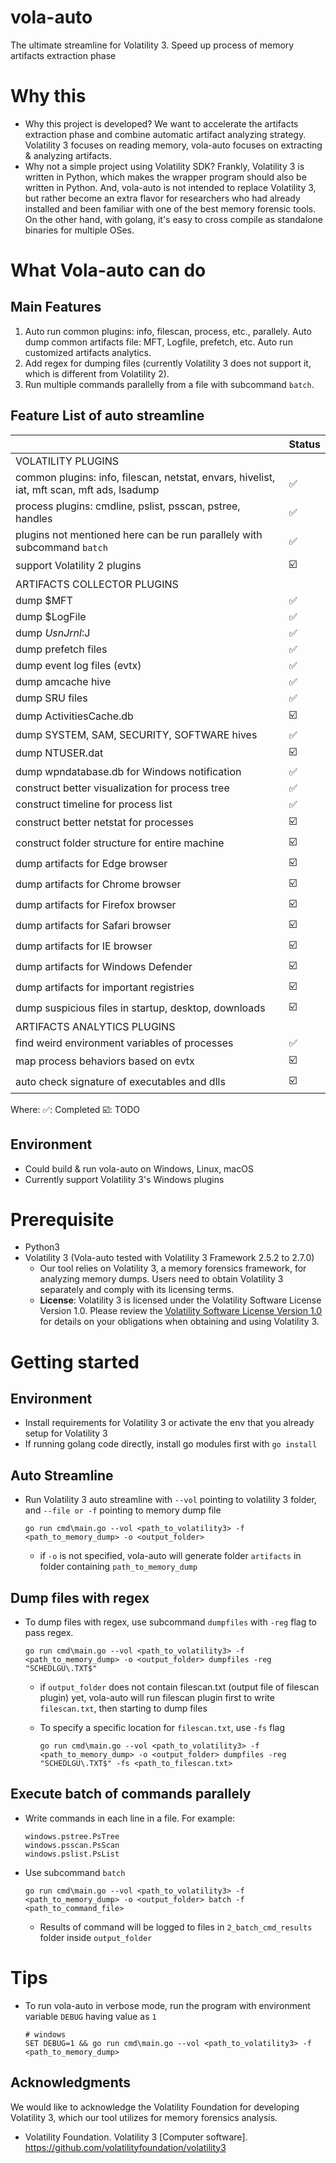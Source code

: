 # vola-auto
The ultimate streamline for Volatility 3. Speed up process of memory artifacts extraction phase

# Why this
- Why this project is developed? We want to accelerate the artifacts extraction phase and combine automatic artifact analyzing strategy. Volatility 3 focuses on reading memory, vola-auto focuses on extracting & analyzing artifacts. 
- Why not a simple project using Volatility SDK? Frankly, Volatility 3 is written in Python, which makes the wrapper program should also be written in Python. And, vola-auto is not intended to replace Volatility 3, but rather become an extra flavor for researchers who had already installed and been familiar with one of the best memory forensic tools. On the other hand, with golang, it's easy to cross compile as standalone binaries for multiple OSes.

# What Vola-auto can do
## Main Features
1. Auto run common plugins: info, filescan, process, etc., parallely. Auto dump common artifacts file: MFT, Logfile, prefetch, etc. Auto run customized artifacts analytics.
2. Add regex for dumping files (currently Volatility 3 does not support it, which is different from Volatility 2).
3. Run multiple commands parallelly from a file with subcommand `batch`.

## Feature List of auto streamline
|                       | Status |
| --------------------- | ------- |
| VOLATILITY PLUGINS |  |
| common plugins: info, filescan, netstat, envars, hivelist, iat, mft scan, mft ads, lsadump       | ✅     |
| process plugins: cmdline, pslist, psscan, pstree, handles       | ✅     |
| plugins not mentioned here can be run parallely with subcommand `batch`       |   ✅   |
| support Volatility 2 plugins       |   ☑️   |
| ARTIFACTS COLLECTOR PLUGINS |  |
| dump $MFT      | ✅     |
| dump $LogFile      | ✅     |
| dump $UsnJrnl:$J      | ✅     |
| dump prefetch files      | ✅     |
| dump event log files (evtx)      | ✅     |
| dump amcache hive      | ✅     |
| dump SRU files      | ✅     |
| dump ActivitiesCache.db      | ☑️     |
| dump SYSTEM, SAM, SECURITY, SOFTWARE hives       | ✅     |
| dump NTUSER.dat       | ☑️     |
| dump wpndatabase.db for Windows notification       | ✅     |
| construct better visualization for process tree        | ✅     |
| construct timeline for process list        | ✅     |
| construct better netstat for processes        | ☑️     |
| construct folder structure for entire machine        | ☑️     |
| dump artifacts for Edge browser        | ☑️     |
| dump artifacts for Chrome browser        | ☑️     |
| dump artifacts for Firefox browser        | ☑️     |
| dump artifacts for Safari browser        | ☑️     |
| dump artifacts for IE browser        | ☑️     |
| dump artifacts for Windows Defender        | ☑️     |
| dump artifacts for important registries        | ☑️     |
| dump suspicious files in startup, desktop, downloads        | ☑️     |
| ARTIFACTS ANALYTICS PLUGINS |  |
| find weird environment variables of processes        | ✅     |
| map process behaviors based on evtx        | ☑️     |
| auto check signature of executables and dlls          | ☑️     |


Where:
✅: Completed      ☑️: TODO

## Environment
- Could build & run vola-auto on Windows, Linux, macOS
- Currently support Volatility 3's Windows plugins

# Prerequisite
- Python3
- Volatility 3 (Vola-auto tested with Volatility 3 Framework 2.5.2 to 2.7.0)
    - Our tool relies on Volatility 3, a memory forensics framework, for analyzing memory dumps. Users need to obtain Volatility 3 separately and comply with its licensing terms.
    - **License**: Volatility 3 is licensed under the Volatility Software License Version 1.0. Please review the [Volatility Software License Version 1.0](https://www.volatilityfoundation.org/license/vsl-v1.0) for details on your obligations when obtaining and using Volatility 3.

# Getting started
## Environment
- Install requirements for Volatility 3 or activate the env that you already setup for Volatility 3
- If running golang code directly, install go modules first with `go install`

## Auto Streamline
- Run Volatility 3 auto streamline with `--vol` pointing to volatility 3 folder, and `--file or -f` pointing to memory dump file

    ```
    go run cmd\main.go --vol <path_to_volatility3> -f <path_to_memory_dump> -o <output_folder>
    ```

    - if `-o` is not specified, vola-auto will generate folder `artifacts` in folder containing `path_to_memory_dump`

## Dump files with regex
- To dump files with regex, use subcommand `dumpfiles` with `-reg` flag to pass regex.

    ```
    go run cmd\main.go --vol <path_to_volatility3> -f <path_to_memory_dump> -o <output_folder> dumpfiles -reg "SCHEDLGU\.TXT$"
    ```

    - if `output_folder` does not contain filescan.txt (output file of filescan plugin) yet, vola-auto will run filescan plugin first to write `filescan.txt`, then starting to dump files
    - To specify a specific location for `filescan.txt`, use `-fs` flag

        ```
        go run cmd\main.go --vol <path_to_volatility3> -f <path_to_memory_dump> -o <output_folder> dumpfiles -reg "SCHEDLGU\.TXT$" -fs <path_to_filescan.txt>
        ```

## Execute batch of commands parallely
- Write commands in each line in a file. For example:
    ```
    windows.pstree.PsTree
    windows.psscan.PsScan
    windows.pslist.PsList
    ```

- Use subcommand `batch`

    ```
    go run cmd\main.go --vol <path_to_volatility3> -f <path_to_memory_dump> -o <output_folder> batch -f <path_to_command_file>
    ```

    - Results of command will be logged to files in `2_batch_cmd_results` folder inside `output_folder`

# Tips
- To run vola-auto in verbose mode, run the program with environment variable `DEBUG` having value as `1`

    ```
    # windows
    SET DEBUG=1 && go run cmd\main.go --vol <path_to_volatility3> -f <path_to_memory_dump>
    ```

## Acknowledgments

We would like to acknowledge the Volatility Foundation for developing Volatility 3, which our tool utilizes for memory forensics analysis.
- Volatility Foundation. Volatility 3 [Computer software]. https://github.com/volatilityfoundation/volatility3
